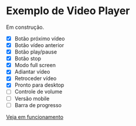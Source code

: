 # Exemplo de Video Player

Em construção.


- [x] Botão próximo vídeo
- [x] Botão vídeo anterior
- [x] Botão play/pause
- [x] Botão stop
- [x] Modo full screen
- [x] Adiantar vídeo
- [x] Retroceder vídeo
- [x] Pronto para desktop
- [ ] Controle de volume
- [ ] Versão mobile
- [ ] Barra de progresso

[Veja em funcionamento](https://m0nicavaz.github.io/VideoPlayer)

